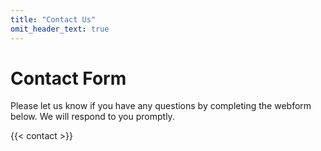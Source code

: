 ```yaml
---
title: "Contact Us"
omit_header_text: true
---
```


# Contact Form
Please let us know if you have any questions by completing the webform below. We will respond to you promptly.

{{< contact >}}
